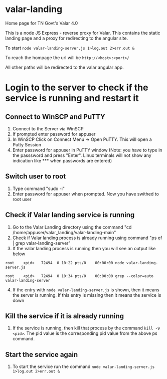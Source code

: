 # valar-landing

Home page for TN Govt's Valar 4.0 

This is a node JS Express - reverse proxy for Valar. This contains the static landing page and a proxy for redirecting to the angular site.

To start `node valar-landing-server.js 1>log.out 2>err.out &`

To reach the hompage the url will be `http://<host>:<port>/`

All other paths will be redirected to the valar angular app.

# Login to the server to check if the service is running and restart it

## Connect to WinSCP and PuTTY
1. Connect to the Server via WinSCP
2. If prompted enter password for appuser
3. In WinSCP Click on Connect Menu -> Open PuTTY. This will open a Putty Session
4. Enter password for appuser in PuTTY window (Note: you have to type in the passsword and press "Enter". Linux terminals will not show any indication like *** when passwords are entered)

## Switch user to root
1. Type command "sudo -i"
2. Enter password for appuser when prompted. Now you have swithed to root user

## Check if Valar landing service is running
1. Go to the Valar Landing directory using the command "cd /home/appuser/valar_landing/valar-landing-main"
2. Check if Valar landing process is already running using command "ps ef | grep valar-landing-server"
3. If the valar landing process is running then you will see an output like below

`
root    <pid>   72494  0 10:22 pts/0    00:00:00 node valar-landing-server.js
`

`
root    <pid>   72494  0 10:34 pts/0    00:00:00 grep --color=auto valar-landing-server
`

4. If the entry with `node valar-landing-server.js` is shown, then it means the server is running. If this entry is missing then it means the service is down

## Kill the service if it is already running
1. If the service is running, then kill that process by the command `kill -9 <pid>`. The pid value is the corresponding pid value from the above ps command.

## Start the service again
1. To start the service run the command `node valar-landing-server.js 1>log.out 2>err.out &`
